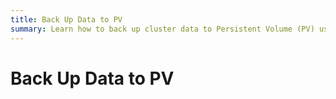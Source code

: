 ```yaml
---
title: Back Up Data to PV
summary: Learn how to back up cluster data to Persistent Volume (PV) using BR.
---
```


# Back Up Data to PV

